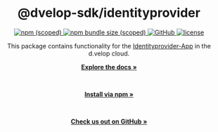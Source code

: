 <div align="center">
  <h1>@dvelop-sdk/identityprovider</h1>
  <a href="https://www.npmjs.com/package/@dvelop-sdk/identityprovider">
    <img alt="npm (scoped)" src="https://img.shields.io/npm/v/@dvelop-sdk/identityprovider?style=for-the-badge">
  </a>
  <a href="https://www.npmjs.com/package/@dvelop-sdk/identityprovider">
    <img alt="npm bundle size (scoped)" src="https://img.shields.io/bundlephobia/min/@dvelop-sdk/identityprovider?style=for-the-badge">
  </a>
  <a href="https://github.com/d-velop/dvelop-sdk-node">
    <img alt="GitHub" src="https://img.shields.io/badge/GitHub-dvelop--sdk--node-%23ff0844?logo=github&style=for-the-badge">
  </a>
  <a href="https://github.com/d-velop/dvelop-sdk-node/blob/master/LICENSE">
    <img alt="license" src="https://img.shields.io/github/license/d-velop/dvelop-sdk-node?style=for-the-badge">
  </a

  </br>

  <p>This package contains functionality for the <a href="https://developer.d-velop.de/documentation/idpapi/en/identityprovider-app-201523580.html">Identityprovider-App</a> in the d.velop cloud.</p>

  <a href="https://d-velop.github.io/dvelop-sdk-node/modules/identityprovider.html"><strong>Explore the docs »</strong></a>

  </br>

  <a href="https://www.npmjs.com/package/@dvelop-sdk/identityprovider"><strong>Install via npm »</strong></a>

  </br>

  <a href="https://github.com/d-velop/dvelop-sdk-node"><strong>Check us out on GitHub »</strong></a>

</div>